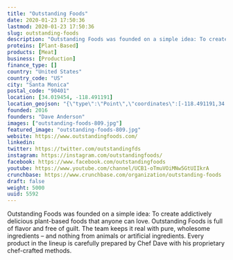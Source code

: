 ```yaml
---
title: "Outstanding Foods"
date: 2020-01-23 17:50:36
lastmod: 2020-01-23 17:50:36
slug: outstanding-foods
description: "Outstanding Foods was founded on a simple idea: To create addictively delicious plant-based foods that anyone can love. Outstanding Foods is full of flavor and free of guilt. The team keeps it real with pure, wholesome ingredients – and nothing from animals or artificial ingredients. Every product in the lineup is carefully prepared by Chef Dave with his proprietary chef-crafted methods."
proteins: [Plant-Based]
products: [Meat]
business: [Production]
finance_type: []
country: "United States"
country_code: "US"
city: "Santa Monica"
postal_code: "90401"
location: [34.019454, -118.491191]
location_geojson: "{\"type\":\"Point\",\"coordinates\":[-118.491191,34.019454]}"
founded: 2016
founders: "Dave Anderson"
images: ["outstanding-foods-809.jpg"]
featured_image: "outstanding-foods-809.jpg"
website: https://www.outstandingfoods.com/
linkedin: 
twitter: https://twitter.com/outstandingfds
instagram: https://instagram.com/outstandingfoods/
facebook: https://www.facebook.com/outstandingfoods
youtube: https://www.youtube.com/channel/UCB1-oTmuVOiMNw5GtUIIkrA
crunchbase: https://www.crunchbase.com/organization/outstanding-foods
draft: false
weight: 5000
uuid: 5592
---
```

Outstanding Foods was founded on a simple idea: To create addictively delicious plant-based foods that anyone can love. Outstanding Foods is full of flavor and free of guilt. The team keeps it real with pure, wholesome ingredients – and nothing from animals or artificial ingredients. Every product in the lineup is carefully prepared by Chef Dave with his proprietary chef-crafted methods.
